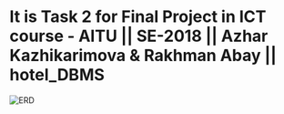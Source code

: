 # It is Task 2 for Final Project in ICT course - AITU || SE-2018 || Azhar Kazhikarimova & Rakhman Abay || hotel_DBMS


![ERD](C:/Users/Rakhman/Desktop/ERD_sample.png)
